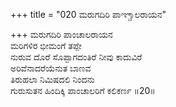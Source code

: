 +++
title = "020 ಮರುಗದಿರಿ ಪಾಞ್ಚಾಲರಾಯನ"

+++
ಮರುಗದಿರಿ ಪಾಂಚಾಲರಾಯನ  
ಮರಿಗಳಿರ ಭೀಮಂಗೆ ತಪ್ಪೇ  
ನುರುವ ದೊರೆ ಸೊಪ್ಪಾಗದಂತಿರೆ ನೀವು ಕಾದುವಿರೆ  
ಅರಿವೆನಾದರೆಯೆನುತ ಬಾಣವ  
ತಿರುಹಲಾ ನಿಮಿಷದಲಿ ನಿಂದನು  
ಗುರುಸುತನ ಹಿಂದಿಕ್ಕಿ ಪಾಂಚಾಲರಿಗೆ ಕಲಿಕರ್ಣ     ॥20॥